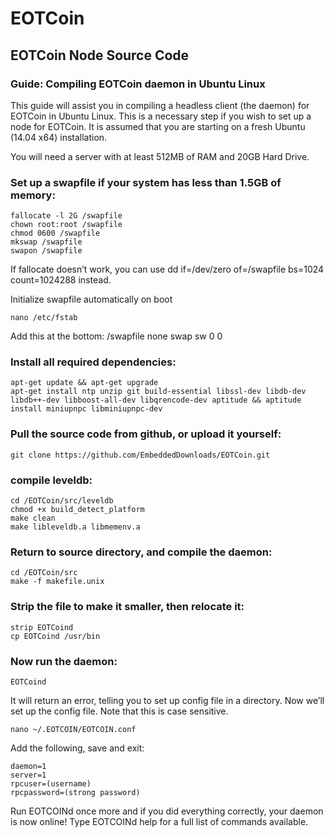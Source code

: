 # EOTCoin
## EOTCoin Node Source Code

### Guide: Compiling EOTCoin daemon in Ubuntu Linux

This guide will assist you in compiling a headless client (the daemon) for EOTCoin in Ubuntu Linux. This is a necessary step if you wish to set up a node for EOTCoin. It is assumed that you are starting on a fresh Ubuntu (14.04 x64) installation.

You will need a server with at least 512MB of RAM and 20GB Hard Drive. 

### Set up a swapfile if your system has less than 1.5GB of memory:

    fallocate -l 2G /swapfile
    chown root:root /swapfile
    chmod 0600 /swapfile
    mkswap /swapfile
    swapon /swapfile

If fallocate doesn’t work, you can use
    dd if=/dev/zero of=/swapfile bs=1024 count=1024288
instead.

Initialize swapfile automatically on boot

    nano /etc/fstab
Add this at the bottom: /swapfile none swap sw 0 0

### Install all required dependencies:

    apt-get update && apt-get upgrade
    apt-get install ntp unzip git build-essential libssl-dev libdb-dev libdb++-dev libboost-all-dev libqrencode-dev aptitude && aptitude install miniupnpc libminiupnpc-dev

### Pull the source code from github, or upload it yourself:
    git clone https://github.com/EmbeddedDownloads/EOTCoin.git

### compile leveldb:
    cd /EOTCoin/src/leveldb
    chmod +x build_detect_platform
    make clean
    make libleveldb.a libmemenv.a

### Return to source directory, and compile the daemon:

    cd /EOTCoin/src
    make -f makefile.unix

### Strip the file to make it smaller, then relocate it:

    strip EOTCoind
    cp EOTCoind /usr/bin

### Now run the daemon:

    EOTCoind

It will return an error, telling you to set up config file in a directory. Now we’ll set up the config file. Note that this is case sensitive.

    nano ~/.EOTCOIN/EOTCOIN.conf

Add the following, save and exit:

    daemon=1
    server=1
    rpcuser=(username)
    rpcpassword=(strong password)

Run EOTCOINd once more and if you did everything correctly, your daemon is now online! Type EOTCOINd help for a full list of commands available. 
